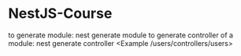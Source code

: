 # NestJS-Course

to generate module: nest generate module <name-module>
to generate controller of a module: nest generate controller <path> <Example /users/controllers/users>
